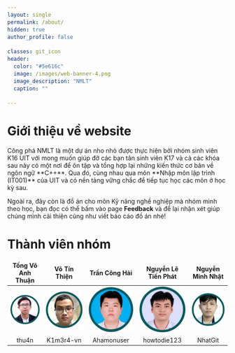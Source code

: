 ```yaml
---
layout: single
permalink: /about/
hidden: true
author_profile: false

classes: git_icon
header:
  color: "#5e616c"
  image: /images/web-banner-4.png
  image_description: "NMLT"
  caption: ""
     
---
```

<style>
td, th {
   border: none!important;
}
</style>

<h1>Giới thiệu về website</h1>
Công phá NMLT là một dự án nho nhỏ được thực hiện bởi nhóm sinh viên K16 UIT với mong muốn giúp đỡ các bạn tân sinh viên K17 và cả các khóa sau này có một nơi để ôn tập và tổng hợp lại những kiến thức cơ bản về ngôn ngữ **C++**. Qua đó, cùng nhau qua môn **Nhập môn lập trình (IT001)** của UIT và có nền tảng vững chắc để tiếp tục học các môn ở học kỳ sau.

Ngoài ra, đây còn là đồ án cho môn Kỹ năng nghề nghiệp mà nhóm mình theo học, bạn đọc có thể bấm vào page **Feedback** và để lại nhận xét giúp chúng mình cải thiện cũng như viết báo cáo đồ án nhé!

<h1>Thành viên nhóm</h1>

|<center>Tống Võ Anh Thuận </center> |<center>Võ Tín Thiện</center>|<center>Trần Công Hải</center>|<center>Nguyễn Lê Tiến Phát</center>|<center>Nguyễn Minh Nhật</center>|
|--------|---------|-------|-------|------|
|![thuan](/images/thuan.png)|![thien](/images/thien.png)|![hai](/images/hai.png)|![phat](/images/phat4.png)|![nhat](/images/nhat.png)|
|<center><a href="" style="text-decoration:none"><i class="fab fa-github fa-lg"></i>thu4n</a></center>|<center><a href="" style="text-decoration:none"><i class="fab fa-github fa-lg"></i>K1m3r4-vn</a></center>|<center><a href="" style="text-decoration:none"><i class="fab fa-github fa-lg"></i>Ahamonuser</a></center>|<center><a href="" style="text-decoration:none"><i class="fab fa-github fa-lg"></i>howtodie123</a></center>|<center><a href="" style="text-decoration:none"><i class="fab fa-github fa-lg"></i>NhatGit</a></center>|

